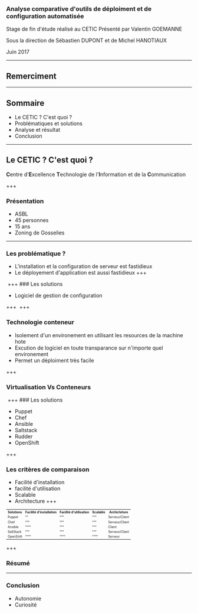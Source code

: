 
### Analyse comparative d'outils de déploiment et de configuration automatisée
Stage de fin d'étude réalisé au CETIC
Présenté par Valentin GOEMANNE

Sous la direction de Sébastien DUPONT et de Michel HANOTIAUX

Juin 2017

---
## Remerciment 
---
## Sommaire
 - <span class ="fragment">Le CETIC ? C'est quoi ?</span>  
 - <span class ="fragment">Problématiques et solutions </span>
 - <span class ="fragment">Analyse et résultat</span>
 - <span class ="fragment"> Conclusion </span> 

---

## Le CETIC ? C'est quoi ?
<strong class="fragment">C</strong>entre d'<strong class="fragment">E</strong>xcellence <strong class="fragment">T</strong>echnologie de l'<strong class="fragment">I</strong>nformation et de la <strong class="fragment">C</strong>ommunication 

+++
### Présentation
- <span class="fragment">ASBL</span>
- <span class="fragment">45 personnes</span>
- <span class="fragment">15 ans</span>
- <span class="fragment">Zoning de Gosselies</span>


---
### Les problématique ?
- <span class="fragment">L'installation et la configuration de serveur est fastidieux</span>
- <span class="fragment">Le déployement d'application est aussi fastidieux</span>
+++
<img class="plain" data-src="Problématique.png"/>
+++
### Les solutions 

- <span class="fragment">Logiciel de gestion de configuration</span>

+++
<img class="plain" data-src="Solution.png"/>
+++
### Technologie conteneur 
- <span class="fragment">Isolement d'un environement en utilisant les resources de la machine hote</span>
- <span class="fragment">Excution de logiciel en toute transparance sur n'importe quel environement</span>
- <span class="fragment">Permet un déploiment très facile </span>

+++

### Virtualisation Vs Conteneurs
<img class="plain" data-src="CaptureDocker1.png"/>
+++
### Les solutions

- <span class="fragment">Puppet</span>
- <span class="fragment">Chef</span>
- <span class="fragment">Ansible</span>
- <span class="fragment">Saltstack</span>
- <span class="fragment">Rudder</span>
- <span class="fragment">OpenShift</span>

+++

### Les critères de comparaison 
- <span class="fragment">Facilité d'installation</span>
- <span class="fragment">facilité d'utilisation</span>
- <span class="fragment">Scalable</span>
- <span class="fragment">Architecture</span>
+++

<table style="font-size: 60%;">
  <tr>
    <th>Solutions</th>
    <th>Facilité d'installation</th>
    <th>Facilité d'utilisation</th>
    <th>Scalable</th>
    <th>Archicteture</th>
  </tr>
  <tr>
    <td>Puppet</td>
    <td>°°</td>
    <td>°°°</td>
    <td>°°°</td>
    <td>Serveur/Client</td>
  </tr>
    <tr>
    <td>Chef</td>
    <td>°°°</td>
    <td>°°°</td>
    <td>°°°</td>
    <td>Serveur/Client</td>
  </tr>
    <tr>
    <td>Ansible</td>
    <td>°°°°</td>
    <td>°°°</td>
    <td>°°°</td>
    <td>Client</td>
  </tr>
    <tr>
    <td>SaltStack</td>
    <td>°°°</td>
    <td>°°°</td>
    <td>°°°</td>
    <td>Serveur/Client</td>
  </tr>
    <tr>
    <td>OpenShift</td>
    <td>°°°°</td>
    <td>°°°°</td>
    <td>°°°°</td>
    <td>Serveur</td>
  </tr>
</table>


+++

### Résumé 
---


### Conclusion 

- <span class="fragment">Autonomie</span>
- <span class="fragment">Curiosité</span>
